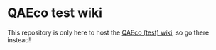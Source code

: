 # QAEco test wiki

This repository is only here to host the [QAEco (test) wiki](https://github.com/qaecology/wiki/wiki), so go there instead!
